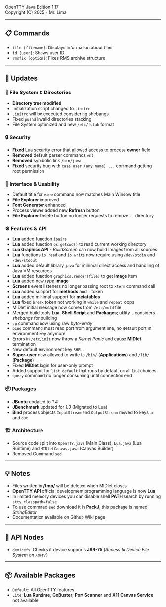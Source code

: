 OpenTTY Java Edition 1.17  
Copyright (C) 2025 - Mr. Lima

---

## 📋 Commands

- `file [filename]`: Displays information about files
- `id [user]`: Shows user ID
- `rmsfix [option]`: Fixes RMS archive structure

---

## 🚀 Updates

### 📁 File System & Directories
- **Directory tree modified**
- Initialization script changed to `.initrc`
- `.initrc` will be executed considering shebangs
- Fixed `pushd` invalid directories stacking
- File System optimized and new `/etc/fstab` format

### 🔒 Security
- **Fixed** Lua security error that allowed access to process **owner** field
- **Removed** default parser commands `vnt`
- **Removed** symbolic link `/bin/java`
- **Fixed** security bug with `case user (any name) ...` command getting root permission

### 🎨 Interface & Usability
- Default title for `view` command now matches Main Window title
- **File Explorer** improved
- **Font Generator** enhanced
- Process viewer added new **Refresh** button
- **File Explorer** Delete button no longer requests to remove `..` directory

### ⚙️ Features & API
- **Lua** added function `ipairs`
- **Lua** added function `os.getcwd()` to read current working directory
- **Lua Graphics API** - _BuildScreen_ can now build Images from all sources
- **Lua** functions `io.read` and `io.write` now require using `/dev/stdin` and `/dev/stdout`
- **Lua** added default library `java` for minimal direct access and handling of Java VM resources
- **Lua** added function `graphics.render(file)` to get **Image** item
- **Lua** added new _type_ **Image**
- **Screens** event listeners no longer passing root to `xterm` command call
- **Lua** added support for **methods** and `:` token
- **Lua** added minimal support for **metatables**
- **Lua** fixed `break` token not working in `while` and `repeat` loops
- MIDlet initial message now comes from `/etc/motd` file
- Merged build tools **Lua**, **Shell Script** and **Packages**; utility `.` considers _shebangs_ for building
- `cp` command now using raw _byte-array_
- `bind` command must read port from argument line, no default port in environment key anymore
- Errors in `/etc/init` now throw a _Kernel Panic_ and cause **MIDlet** termination
- New default environment key `SHELL`
- **Super-user** now allowed to write to `/bin/` (**Applications**) and `/lib/` (**Package**)
- Fixed **MIDlet** login for user-only prompt
- Added support for `list.default` that runs by default on all List choices
- `query` command no longer consuming until connection end

### 📦 Packages
- **JBuntu** updated to _1.4_
- **JBenchmark** updated for _1.3_ (Migrated to Lua)
- **Bind** process objects `InputStream` and `OutputStream` moved to keys `in` and `out`

### 🏗️ Architecture
- Source code split into `OpenTTY.java` (Main Class), `Lua.java` (Lua Runtime) and `MIDletCanvas.java` (Canvas Builder)
- Removed Command `sed`

---

## 💡 Notes

- Files written in **/tmp/** will be deleted when MIDlet closes
- **OpenTTY API** official development programming language is now **Lua**
- In limited memory devices you can disable shell **PATH** search by running `stty classpath=false`
- To use commnad `sed` download it in **PackJ**, this package is named _StringEditor_
- Documentation available on Github Wiki page

---

## 🔌 API Nodes

- `devicefs`: Checks if device supports **JSR-75** (_Access to Device File System on `/mnt/`_)

---

## 📦 Available Packages

- `Default`: All OpenTTY features
- `Lite`: **Lua Runtime**, **GoBuster**, **Port Scanner** and **X11 Canvas Service** not available